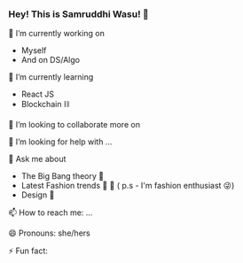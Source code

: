 ### Hey! This is Samruddhi Wasu! 👋





 🔭 I’m currently working on 
- Myself
- And on DS/Algo
 
🌱 I’m currently learning
- React JS
- Blockchain ⛓
 
👯 I’m looking to collaborate more on 
 
 🤔 I’m looking for help with ...

 💬 Ask me about 
-  The Big Bang theory 🎥
-  Latest Fashion trends 👟 👒
  ( p.s - I'm fashion enthusiast 😜)
- Design 🎨
  
 📫 How to reach me: ...

 😄 Pronouns: she/hers

 ⚡ Fun fact: 

